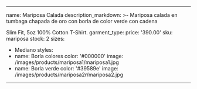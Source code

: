 ---
name: Mariposa Calada
description_markdown: >-
  Mariposa calada en tumbaga chapada de oro con borla de color verde con cadena



  Slim Fit, 5oz 100% Cotton T-Shirt.
garment_type:
price: '390.00'
sku: mariposa
stock: 2
sizes:
  - Mediano
styles:
  - name: Borla colores
    color: '#000000'
    image: /images/products/mariposa1/mariposa1.jpg
  - name: Borla verde
    color: '#39589e'
    image: /images/products/mariposa2r/mariposa2.jpg
 ---